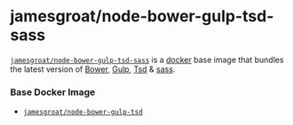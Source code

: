 # jamesgroat/node-bower-gulp-tsd-sass

[`jamesgroat/node-bower-gulp-tsd-sass`](https://index.docker.com/u/jamesgroat/node-bower-gulp-tsd/) is a [docker](https://docker.io) base image that bundles the latest version of [Bower](http://bower.io/), [Gulp](http://gulpjs.com/), [Tsd](https://github.com/DefinitelyTyped/tsd) & [sass](https://github.com/sass/node-sass).

### Base Docker Image

* [`jamesgroat/node-bower-gulp-tsd`](https://index.docker.io/u/jamesgroat/node-bower-gulp-tsd-sass)
